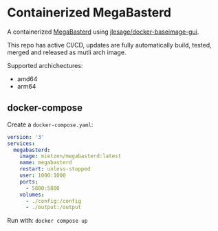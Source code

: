 # Containerized MegaBasterd

A containerized [MegaBasterd](https://github.com/tonikelope/megabasterd) using [jlesage/docker-baseimage-gui](https://github.com/jlesage/docker-baseimage-gui).

This repo has active CI/CD, updates are fully automatically build, tested, merged and released as mutli arch image.

Supported archichectures:
- amd64
- arm64

## docker-compose

Create a `docker-compose.yaml`:

```yaml
version: '3'
services:
  megabasterd:
    image: mietzen/megabasterd:latest
    name: megabasterd
    restart: unless-stopped
    user: 1000:1000
    ports:
      - 5800:5800
    volumes:
      - ./config:/config
      - ./output:/output
```

Run with: `docker compose up`
